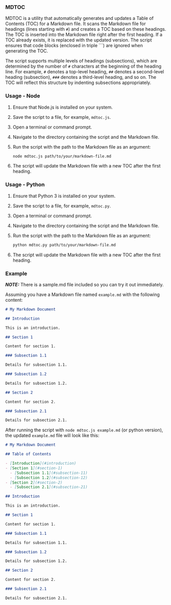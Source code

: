 ### MDTOC

MDTOC is a utility that automatically generates and updates a Table of Contents (TOC) for a Markdown file. It scans the Markdown file for headings (lines starting with `#`) and creates a TOC based on these headings. The TOC is inserted into the Markdown file right after the first heading. If a TOC already exists, it is replaced with the updated version. The script ensures that code blocks (enclosed in triple ```) are ignored when generating the TOC.

The script supports multiple levels of headings (subsections), which are determined by the number of `#` characters at the beginning of the heading line. For example, `#` denotes a top-level heading, `##` denotes a second-level heading (subsection), `###` denotes a third-level heading, and so on. The TOC will reflect this structure by indenting subsections appropriately.

### Usage - Node

1. Ensure that Node.js is installed on your system.
2. Save the script to a file, for example, `mdtoc.js`.
3. Open a terminal or command prompt.
4. Navigate to the directory containing the script and the Markdown file.
5. Run the script with the path to the Markdown file as an argument:

   ```bash
   node mdtoc.js path/to/your/markdown-file.md
   ```
6. The script will update the Markdown file with a new TOC after the first heading.

### Usage - Python

1. Ensure that Python 3 is installed on your system.
2. Save the script to a file, for example, `mdtoc.py`.
3. Open a terminal or command prompt.
4. Navigate to the directory containing the script and the Markdown file.
5. Run the script with the path to the Markdown file as an argument:

   ```bash
   python mdtoc.py path/to/your/markdown-file.md
   ```
6. The script will update the Markdown file with a new TOC after the first heading.

### Example

***NOTE:*** There is a sample.md file included so you can try it out immediately. 

Assuming you have a Markdown file named `example.md` with the following content:

```markdown
# My Markdown Document

## Introduction

This is an introduction.

## Section 1

Content for section 1.

### Subsection 1.1

Details for subsection 1.1.

### Subsection 1.2

Details for subsection 1.2.

## Section 2

Content for section 2.

### Subsection 2.1

Details for subsection 2.1.
```

After running the script with `node mdtoc.js example.md` (or python version), the updated `example.md` file will look like this:

```markdown
# My Markdown Document

## Table of Contents

- [Introduction](#introduction)
- [Section 1](#section-1)
  - [Subsection 1.1](#subsection-11)
  - [Subsection 1.2](#subsection-12)
- [Section 2](#section-2)
  - [Subsection 2.1](#subsection-21)

## Introduction

This is an introduction.

## Section 1

Content for section 1.

### Subsection 1.1

Details for subsection 1.1.

### Subsection 1.2

Details for subsection 1.2.

## Section 2

Content for section 2.

### Subsection 2.1

Details for subsection 2.1.
```
